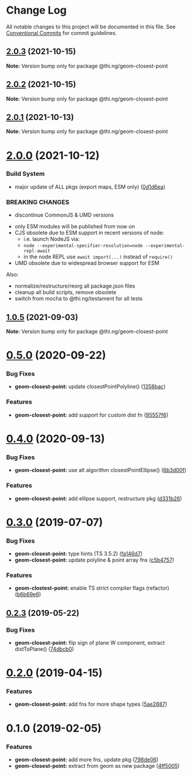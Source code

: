 # Change Log

All notable changes to this project will be documented in this file.
See [Conventional Commits](https://conventionalcommits.org) for commit guidelines.

## [2.0.3](https://github.com/thi-ng/umbrella/compare/@thi.ng/geom-closest-point@2.0.2...@thi.ng/geom-closest-point@2.0.3) (2021-10-15)

**Note:** Version bump only for package @thi.ng/geom-closest-point





## [2.0.2](https://github.com/thi-ng/umbrella/compare/@thi.ng/geom-closest-point@2.0.1...@thi.ng/geom-closest-point@2.0.2) (2021-10-15)

**Note:** Version bump only for package @thi.ng/geom-closest-point





## [2.0.1](https://github.com/thi-ng/umbrella/compare/@thi.ng/geom-closest-point@2.0.0...@thi.ng/geom-closest-point@2.0.1) (2021-10-13)

**Note:** Version bump only for package @thi.ng/geom-closest-point





# [2.0.0](https://github.com/thi-ng/umbrella/compare/@thi.ng/geom-closest-point@1.0.5...@thi.ng/geom-closest-point@2.0.0) (2021-10-12)


### Build System

* major update of ALL pkgs (export maps, ESM only) ([0d1d6ea](https://github.com/thi-ng/umbrella/commit/0d1d6ea9fab2a645d6c5f2bf2591459b939c09b6))


### BREAKING CHANGES

* discontinue CommonJS & UMD versions

- only ESM modules will be published from now on
- CJS obsolete due to ESM support in recent versions of node:
  - i.e. launch NodeJS via:
  - `node --experimental-specifier-resolution=node --experimental-repl-await`
  - in the node REPL use `await import(...)` instead of `require()`
- UMD obsolete due to widespread browser support for ESM

Also:
- normalize/restructure/reorg all package.json files
- cleanup all build scripts, remove obsolete
- switch from mocha to @thi.ng/testament for all tests






##  [1.0.5](https://github.com/thi-ng/umbrella/compare/@thi.ng/geom-closest-point@1.0.4...@thi.ng/geom-closest-point@1.0.5) (2021-09-03) 

**Note:** Version bump only for package @thi.ng/geom-closest-point 

#  [0.5.0](https://github.com/thi-ng/umbrella/compare/@thi.ng/geom-closest-point@0.4.0...@thi.ng/geom-closest-point@0.5.0) (2020-09-22) 

###  Bug Fixes 

- **geom-closest-point:** update closestPointPolyline() ([1358bac](https://github.com/thi-ng/umbrella/commit/1358bac1a95359340b19adb91b1813edf3e1645a)) 

###  Features 

- **geom-closest-point:** add support for custom dist fn ([95557f6](https://github.com/thi-ng/umbrella/commit/95557f6716071a92433868ce8536ca1c38a54073)) 

#  [0.4.0](https://github.com/thi-ng/umbrella/compare/@thi.ng/geom-closest-point@0.3.44...@thi.ng/geom-closest-point@0.4.0) (2020-09-13) 

###  Bug Fixes 

- **geom-closest-point:** use alt algorithm closestPointEllipse() ([6b3d00f](https://github.com/thi-ng/umbrella/commit/6b3d00ff84aba9a430e50e2a0a9d7e0e15e95d02)) 

###  Features 

- **geom-closest-point:** add ellipse support, restructure pkg ([d331b26](https://github.com/thi-ng/umbrella/commit/d331b26fc0a0d16ed2775a784ab709ab3b6dcf60)) 

#  [0.3.0](https://github.com/thi-ng/umbrella/compare/@thi.ng/geom-closest-point@0.2.3...@thi.ng/geom-closest-point@0.3.0) (2019-07-07) 

###  Bug Fixes 

- **geom-closest-point:** type hints (TS 3.5.2) ([fa146d7](https://github.com/thi-ng/umbrella/commit/fa146d7)) 
- **geom-closest-point:** update polyline & point array fns ([c5b4757](https://github.com/thi-ng/umbrella/commit/c5b4757)) 

###  Features 

- **geom-clostest-point:** enable TS strict compiler flags (refactor) ([b6b69e6](https://github.com/thi-ng/umbrella/commit/b6b69e6)) 

##  [0.2.3](https://github.com/thi-ng/umbrella/compare/@thi.ng/geom-closest-point@0.2.2...@thi.ng/geom-closest-point@0.2.3) (2019-05-22) 

###  Bug Fixes 

- **geom-closest-point:** flip sign of plane W component, extract distToPlane() ([74dbcb0](https://github.com/thi-ng/umbrella/commit/74dbcb0)) 

#  [0.2.0](https://github.com/thi-ng/umbrella/compare/@thi.ng/geom-closest-point@0.1.13...@thi.ng/geom-closest-point@0.2.0) (2019-04-15) 

###  Features 

- **geom-closest-point:** add fns for more shape types ([5ae2887](https://github.com/thi-ng/umbrella/commit/5ae2887)) 

#  0.1.0 (2019-02-05) 

###  Features 

- **geom-closest-point:** add more fns, update pkg ([798de06](https://github.com/thi-ng/umbrella/commit/798de06)) 
- **geom-closest-point:** extract from geom as new package ([4ff5005](https://github.com/thi-ng/umbrella/commit/4ff5005))
